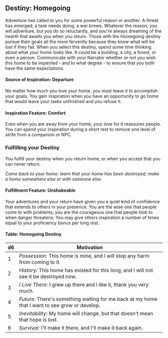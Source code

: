 ## Destiny: Homegoing

Adventure has called to you for some powerful reason or another. A threat has emerged; a task needs doing; a war brews. Whatever the reason, you will adventure, but you do so reluctantly, and you're always dreaming of the hearth that awaits you when you return. Those with the Homegoing destiny pursue their goals all the more fervently because they know what will be lost if they fail. When you select this destiny, spend some time thinking about what your home looks like. It could be a building, a city, a forest, or even a person. Communicate with your Narrator whether or not you wish this home to be imperiled - and to what degree - to ensure that you both have the same expectations.
#### Source of Inspiration: Departure
No matter how much you love your home, you must leave it to accomplish your goals. You gain inspiration when you have an opportunity to go home that would leave your tasks unfinished and you refuse it.
#### Inspiration Feature: Comfort
Even when you are away from your home, your love for it reassures people. You can spend your inspiration during a short rest to remove one level of strife from a companion or NPC.
### Fulfilling your Destiny
You fulfill your destiny when you return home, or when you accept that you can never return.  

_Come back to your home; learn that your home has been destroyed; make a home somewhere else or with someone else._
#### Fulfillment Feature: Unshakeable
Your adventures and your return have given you a quiet kind of confidence that extends to others in your presence. You are the wise one that people come to with problems; you are the courageous one that people look to when danger threatens. You may give others inspiration a number of times equal to your proficiency bonus per long rest.
#### Table: Homegoing Destiny

|d6|Motivation|
|---|---|
|1|_Possession:_ This home is mine, and I will stop any harm from coming to it.|
|2|_History:_ This home has existed for this long, and I will not see it be destroyed now.|
|3|_I Live There:_ I grew up there and I like it, thank you very much.|
|4|_Future:_ There's something waiting for me back at my home that I want to see grow or develop.|
|5|_Inevitability:_ My home will change, but that doesn't mean that hope is lost.|
|6|_Survival:_ I'll make it there, and I'll make it back again.|
